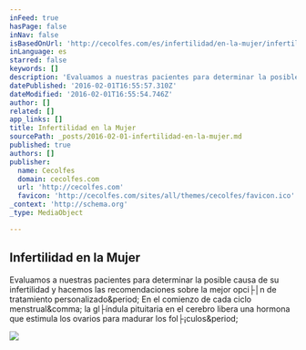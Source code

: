 ```yaml
---
inFeed: true
hasPage: false
inNav: false
isBasedOnUrl: 'http://cecolfes.com/es/infertilidad/en-la-mujer/infertilidad-en-la-mujer'
inLanguage: es
starred: false
keywords: []
description: 'Evaluamos a nuestras pacientes para determinar la posible causa de su infertilidad y hacemos las recomendaciones sobre la mejor opci├│n de tratamiento personalizado. En el comienzo de cada ciclo menstrual, la gl├índula pituitaria en el cerebro libera una hormona que estimula los ovarios para madurar los fol├¡culos.'
datePublished: '2016-02-01T16:55:57.310Z'
dateModified: '2016-02-01T16:55:54.746Z'
author: []
related: []
app_links: []
title: Infertilidad en la Mujer
sourcePath: _posts/2016-02-01-infertilidad-en-la-mujer.md
published: true
authors: []
publisher:
  name: Cecolfes
  domain: cecolfes.com
  url: 'http://cecolfes.com'
  favicon: 'http://cecolfes.com/sites/all/themes/cecolfes/favicon.ico'
_context: 'http://schema.org'
_type: MediaObject

---
```

<article style=""><h1>Infertilidad en la Mujer</h1><p>Evaluamos a nuestras pacientes para determinar la posible causa de su infertilidad y hacemos las recomendaciones sobre la mejor opci├│n de tratamiento personalizado&amp;period; En el comienzo de cada ciclo menstrual&amp;comma; la gl├índula pituitaria en el cerebro libera una hormona que estimula los ovarios para madurar los fol├¡culos&amp;period;</p><img src="http://cecolfes.com/sites/default/files/field/image/dreamstime_s_22507760ingles-espanol_5_0.jpg" /></article>